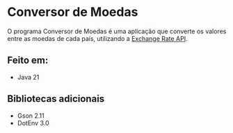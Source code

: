 # Conversor de Moedas

O programa Conversor de Moedas é uma aplicação que converte os valores entre as moedas de cada país, utilizando a [Exchange Rate API](https://www.exchangerate-api.com/).

## Feito em:
- Java 21

## Bibliotecas adicionais
- Gson 2.11
- DotEnv 3.0